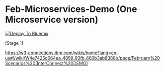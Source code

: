# Feb-Microservices-Demo (One Microservice version)

[![Deploy To Bluemix](https://bluemix.net/deploy/button.png)](https://daily-console.stage1.ng.bluemix.net/develop/setup/deploy/?repository=https://github.com/hmagph/rob-toolchain-demo-ghe)

[Stage 1]


https://w3-connections.ibm.com/wikis/home?lang=en-us#!/wiki/W4e7425c664ea_4859_93fb_660b3ab8388b/page/February%20Scenarios%20(InterConnect%20DEMO)
